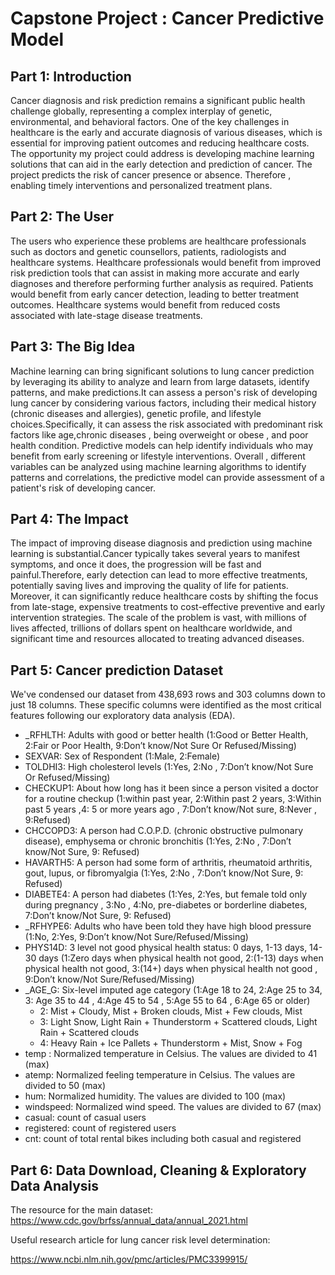 # Capstone Project : Cancer Predictive Model

## Part 1: Introduction
Cancer diagnosis and risk prediction remains a significant public health challenge globally, representing a complex interplay of genetic, environmental, and behavioral factors. One of the key challenges in healthcare is the early and accurate diagnosis of various diseases, which is essential for improving patient outcomes and reducing healthcare costs. The opportunity my project could address is developing machine learning solutions that can aid in the early detection and prediction of cancer. The project predicts the risk of cancer presence or absence. Therefore , enabling timely interventions and personalized treatment plans. 

## Part 2: The User

The users who experience these problems are healthcare professionals such as doctors and genetic counsellors, patients, radiologists and healthcare systems. Healthcare professionals would benefit from improved risk prediction tools that can assist in making more accurate and early diagnoses and therefore performing further analysis as required. Patients would benefit from early cancer detection, leading to better treatment outcomes. Healthcare systems would benefit from reduced costs associated with late-stage disease treatments. 

## Part 3: The Big Idea

Machine learning can bring significant solutions to lung cancer prediction by leveraging its ability to analyze and learn from large datasets, identify patterns, and make predictions.It can assess a person's risk of developing lung cancer by considering various factors, including their medical history (chronic diseases and allergies), genetic profile, and lifestyle choices.Specifically, it can assess the risk associated with predominant risk factors like  age,chronic diseases , being overweight or obese , and poor health condition. Predictive models can help identify individuals who may benefit from early screening or lifestyle interventions. Overall , different variables can be analyzed using machine learning algorithms to identify patterns and correlations, the predictive model can provide assessment of a patient's risk of developing cancer.

## Part 4: The Impact

The impact of improving disease diagnosis and prediction using machine learning is substantial.Cancer typically takes several years to manifest symptoms, and once it does, the progression will be fast and painful.Therefore, early detection can lead to more effective treatments, potentially saving lives and improving the quality of life for patients. Moreover, it can significantly reduce healthcare costs by shifting the focus from late-stage, expensive treatments to cost-effective preventive and early intervention strategies. The scale of the problem is vast, with millions of lives affected, trillions of dollars spent on healthcare worldwide, and significant time and resources allocated to treating advanced diseases. 

## Part 5: Cancer prediction Dataset
We've condensed our dataset from 438,693 rows and 303 columns down to just 18 columns. These specific columns were identified as the most critical features following our exploratory data analysis (EDA).

- _RFHLTH: Adults with good or better health (1:Good or Better Health, 2:Fair or Poor Health, 9:Don’t know/Not Sure Or Refused/Missing)
- SEXVAR: Sex of Respondent (1:Male, 2:Female)
- TOLDHI3: High cholesterol levels (1:Yes, 2:No , 7:Don’t know/Not Sure Or Refused/Missing)
- CHECKUP1: About how long has it been since a person visited a doctor for a routine checkup (1:within past year, 2:Within past 2 years, 3:Within past 5 years ,4: 5 or more years ago , 7:Don’t know/Not sure, 8:Never , 9:Refused)
- CHCCOPD3: A person had C.O.P.D. (chronic obstructive pulmonary disease), emphysema or chronic bronchitis (1:Yes, 2:No , 7:Don’t know/Not Sure, 9: Refused)
- HAVARTH5: A person had some form of arthritis, rheumatoid arthritis, gout, lupus, or fibromyalgia (1:Yes, 2:No , 7:Don’t know/Not Sure, 9: Refused)
- DIABETE4: A person had diabetes (1:Yes, 2:Yes, but female told only during pregnancy , 3:No , 4:No, pre-diabetes or borderline diabetes, 7:Don’t know/Not Sure, 9: Refused)
- _RFHYPE6: Adults who have been told they have high blood pressure (1:No, 2:Yes, 9:Don’t know/Not Sure/Refused/Missing)
- PHYS14D: 3 level not good physical health status: 0 days, 1-13 days, 14-30 days (1:Zero days when physical health not good, 2:(1-13) days when physical health not good, 3:(14+) days when physical health not good , 9:Don’t know/Not Sure/Refused/Missing)
- _AGE_G: Six-level imputed age category (1:Age 18 to 24, 2:Age 25 to 34, 3: Age 35 to 44 , 4:Age 45 to 54 , 5:Age 55 to 64 , 6:Age 65 or older)
	- 2: Mist + Cloudy, Mist + Broken clouds, Mist + Few clouds, Mist
	- 3: Light Snow, Light Rain + Thunderstorm + Scattered clouds, Light Rain + Scattered clouds
	- 4: Heavy Rain + Ice Pallets + Thunderstorm + Mist, Snow + Fog
- temp : Normalized temperature in Celsius. The values are divided to 41 (max)
- atemp: Normalized feeling temperature in Celsius. The values are divided to 50 (max)
- hum: Normalized humidity. The values are divided to 100 (max)
- windspeed: Normalized wind speed. The values are divided to 67 (max)
- casual: count of casual users
- registered: count of registered users
- cnt: count of total rental bikes including both casual and registered

## Part 6: Data Download, Cleaning & Exploratory Data Analysis


The resource for the main dataset: https://www.cdc.gov/brfss/annual_data/annual_2021.html

Useful research article for lung cancer risk level determination: 

https://www.ncbi.nlm.nih.gov/pmc/articles/PMC3399915/ 



